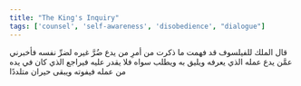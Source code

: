 ```yaml
---
title: "The King's Inquiry"
tags: ['counsel', 'self-awareness', 'disobedience', "dialogue"]
---
```


 قال الملك للفيلسوف قد فهمت ما ذكرت من أمرِ من يدع ضُرَّ غيره لضرِّ نفسه فأخبرني عمَّن يدع عمله الذي يعرفه ويليق به ويطلب سواه فلا يقدر عليه فيراجع الذي كان في يده من عمله فيفوته ويبقى حيران متلددًا
